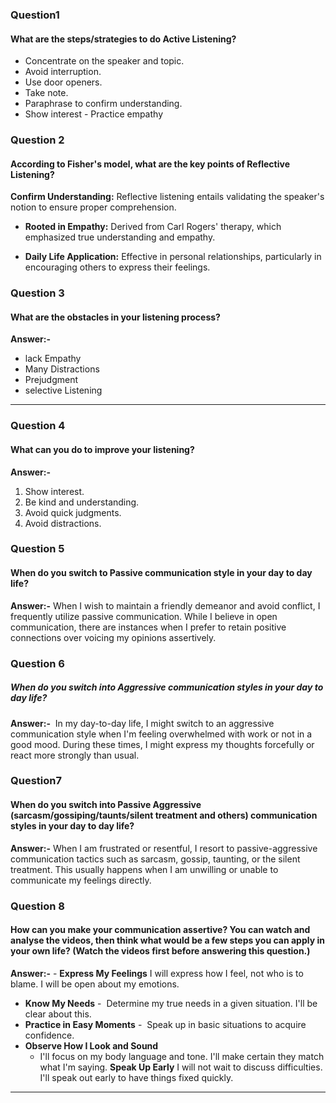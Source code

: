 ### Question1
#### What are the steps/strategies to do Active Listening? 
- Concentrate on the speaker and topic.
- Avoid interruption.
- Use door openers.
- Take note.
- Paraphrase to confirm understanding.
- Show interest - Practice empathy
### Question 2
#### According to Fisher's model, what are the key points of Reflective Listening?
**Confirm Understanding:** Reflective listening entails validating the speaker's notion to ensure proper comprehension.
- **Rooted in Empathy:** Derived from Carl Rogers' therapy, which emphasized true understanding and empathy.

- **Daily Life Application:** Effective in personal relationships, particularly in encouraging others to express their feelings.

### Question 3
#### What are the obstacles in your listening process?
**Answer:-**
-  lack Empathy
-  Many Distractions
- Prejudgment
- selective Listening
<hr/>

### Question 4
#### What can you do to improve your listening?
**Answer:-**

1. Show interest.
2. Be kind and understanding.
3. Avoid quick judgments.
4. Avoid distractions.

### Question 5
#### When do you switch to Passive communication style in your day to day life?

**Answer:-** When I wish to maintain a friendly demeanor and avoid conflict, I frequently utilize passive communication. While I believe in open communication, there are instances when I prefer to retain positive connections over voicing my opinions assertively.


### Question 6
##### When do you switch into Aggressive communication styles in your day to day life?  

**Answer:-**  In my day-to-day life, I might switch to an aggressive communication style when I'm feeling overwhelmed with work or not in a good mood. During these times, I might express my thoughts forcefully or react more strongly than usual.


### Question7
#### When do you switch into Passive Aggressive (sarcasm/gossiping/taunts/silent treatment and others) communication styles in your day to day life?


**Answer:-** When I am frustrated or resentful, I resort to passive-aggressive communication tactics such as sarcasm, gossip, taunting, or the silent treatment. This usually happens when I am unwilling or unable to communicate my feelings directly. 


### Question 8
#### How can you make your communication assertive? You can watch and analyse the videos, then think what would be a few steps you can apply in your own life? (Watch the videos first before answering this question.)


**Answer:-** - **Express My Feelings** 
I will express how I feel, not who is to blame. I will be open about my emotions.

- **Know My Needs** - 
Determine my true needs in a given situation. I'll be clear about this.
- **Practice in Easy Moments** - 
Speak up in basic situations to acquire confidence.
- **Observe How I Look and Sound**
    - I'll focus on my body language and tone. I'll make certain they match what I'm saying.
**Speak Up Early**
 I will not wait to discuss difficulties. I'll speak out early to have things fixed quickly.
<hr/>
